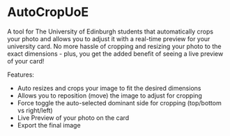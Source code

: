 # AutoCropUoE

A tool for The University of Edinburgh students that automatically crops your photo and allows you to adjust it with a real-time preview for your university card. No more hassle of cropping and resizing your photo to the exact dimensions - plus, you get the added benefit of seeing a live preview of your card!

Features:
- Auto resizes and crops your image to fit the desired dimensions
- Allows you to reposition (move) the image to adjust for cropping  
- Force toggle the auto-selected dominant side for cropping (top/bottom vs right/left)
- Live Preview of your photo on the card
- Export the final image

  
